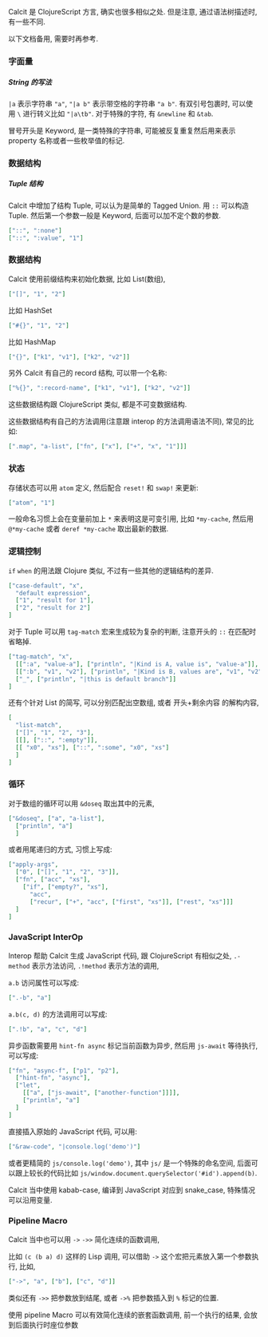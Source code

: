 
Calcit 是 ClojureScript 方言, 确实也很多相似之处. 但是注意, 通过语法树描述时, 有一些不同.

以下文档备用, 需要时再参考.

### 字面量

##### String 的写法

`|a` 表示字符串 `"a"`, `"|a b"` 表示带空格的字符串 `"a b"`. 有双引号包裹时, 可以使用 `\` 进行转义比如 `"|a\tb"`. 对于特殊的字符, 有 `&newline` 和 `&tab`.

冒号开头是 Keyword, 是一类特殊的字符串, 可能被反复重复然后用来表示 property 名称或者一些枚举值的标记.

### 数据结构

##### Tuple 结构

Calcit 中增加了结构 Tuple, 可以认为是简单的 Tagged Union. 用 `::` 可以构造 Tuple. 然后第一个参数一般是 Keyword, 后面可以加不定个数的参数.

```json
["::", ":none"]
["::", ":value", "1"]
```

### 数据结构

Calcit 使用前缀结构来初始化数据, 比如 List(数组),

```json
["[]", "1", "2"]
```

比如 HashSet

```json
["#{}", "1", "2"]
```

比如 HashMap

```json
["{}", ["k1", "v1"], ["k2", "v2"]]
```

另外 Calcit 有自己的 record 结构, 可以带一个名称:

```json
["%{}", ":record-name", ["k1", "v1"], ["k2", "v2"]]
```

这些数据结构跟 ClojureScript 类似, 都是不可变数据结构.

这些数据结构有自己的方法调用(注意跟 interop 的方法调用语法不同), 常见的比如:

```json
[".map", "a-list", ["fn", ["x"], ["+", "x", "1"]]]
```

### 状态

存储状态可以用 `atom` 定义, 然后配合 `reset!` 和 `swap!` 来更新:

```json
["atom", "1"]
```

一般命名习惯上会在变量前加上 `*` 来表明这是可变引用, 比如 `*my-cache`, 然后用 `@*my-cache` 或者 `deref *my-cache` 取出最新的数据.

### 逻辑控制

`if` `when` 的用法跟 Clojure 类似, 不过有一些其他的逻辑结构的差异.

```json
["case-default", "x",
  "default expression",
  ["1", "result for 1"],
  ["2", "result for 2"]
]
```

对于 Tuple 可以用 `tag-match` 宏来生成较为复杂的判断, 注意开头的 `::` 在匹配时省略掉.

```json
["tag-match", "x",
  [[":a", "value-a"], ["println", "|Kind is A, value is", "value-a"]],
  [[":b", "v1", "v2"], ["println", "|Kind is B, values are", "v1", "v2"]],
  ["_", ["println", "|this is default branch"]]
]
```

还有个针对 List 的简写, 可以分别匹配出空数组, 或者 开头+剩余内容 的解构内容,

```json
[
  "list-match",
  ["[]", "1", "2", "3"],
  [[], ["::", ":empty"]],
  [[ "x0", "xs"], ["::", ":some", "x0", "xs"]
  ]
]
```

### 循环

对于数组的循环可以用 `&doseq` 取出其中的元素,

```json
["&doseq", ["a", "a-list"],
  ["println", "a"]
  ]
```

或者用尾递归的方式, 习惯上写成:

```json
["apply-args",
  ["0", ["[]", "1", "2", "3"]],
  ["fn", ["acc", "xs"],
    ["if", ["empty?", "xs"],
      "acc",
      ["recur", ["+", "acc", ["first", "xs"]], ["rest", "xs"]]]
  ]
]
```

### JavaScript InterOp

Interop 帮助 Calcit 生成 JavaScript 代码,  跟 ClojureScript 有相似之处, `.-method` 表示方法访问, `.!method` 表示方法的调用,

`a.b` 访问属性可以写成:

```json
[".-b", "a"]
```

`a.b(c, d)` 的方法调用可以写成:

```json
[".!b", "a", "c", "d"]
```

异步函数需要用 `hint-fn async` 标记当前函数为异步, 然后用 `js-await` 等待执行, 可以写成:

```json
["fn", "async-f", ["p1", "p2"],
  ["hint-fn", "async"],
  ["let",
    [["a", ["js-await", ["another-function"]]]],
    ["println", "a"]
  ]
]
```

直接插入原始的 JavaScript 代码, 可以用:

```json
["&raw-code", "|console.log('demo')"]
```

或者更精简的 `js/console.log('demo')`, 其中 `js/` 是一个特殊的命名空间, 后面可以跟上较长的代码比如 `js/window.document.querySelector('#id').append(b)`.

Calcit 当中使用 kabab-case, 编译到 JavaScript 对应到 snake_case, 特殊情况可以沿用变量.

### Pipeline Macro

Calcit 当中也可以用 `->` `->>` 简化连续的函数调用,

比如 `(c (b a) d)` 这样的 Lisp 调用, 可以借助 `->` 这个宏把元素放入第一个参数执行, 比如,

```json
["->", "a", ["b"], ["c", "d"]]
```

类似还有 `->>` 把参数放到结尾, 或者 `->%` 把参数插入到 `%` 标记的位置.

使用 pipeline Macro 可以有效简化连续的嵌套函数调用, 前一个执行的结果, 会放到后面执行时座位参数
